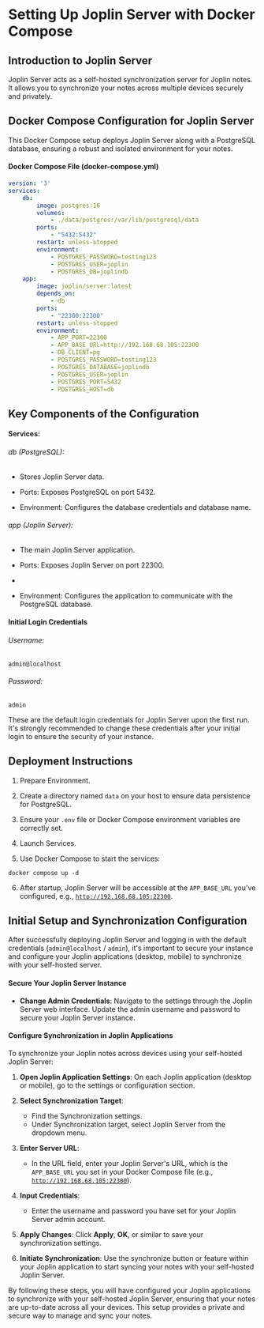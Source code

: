 # Setting Up Joplin Server with Docker Compose

## Introduction to Joplin Server

Joplin Server acts as a self-hosted synchronization server for Joplin notes. It allows you to synchronize your notes across multiple devices securely and privately.

## Docker Compose Configuration for Joplin Server

This Docker Compose setup deploys Joplin Server along with a PostgreSQL database, ensuring a robust and isolated environment for your notes.

#### Docker Compose File (docker-compose.yml)

```yaml
version: '3'
services:
    db:
        image: postgres:16
        volumes:
            - ./data/postgres:/var/lib/postgresql/data
        ports:
            - "5432:5432"
        restart: unless-stopped
        environment:
            - POSTGRES_PASSWORD=testing123
            - POSTGRES_USER=joplin
            - POSTGRES_DB=joplindb
    app:
        image: joplin/server:latest
        depends_on:
            - db
        ports:
            - "22300:22300"
        restart: unless-stopped
        environment:
            - APP_PORT=22300
            - APP_BASE_URL=http://192.168.68.105:22300
            - DB_CLIENT=pg
            - POSTGRES_PASSWORD=testing123
            - POSTGRES_DATABASE=joplindb
            - POSTGRES_USER=joplin
            - POSTGRES_PORT=5432
            - POSTGRES_HOST=db
```

## Key Components of the Configuration

#### Services:

###### db (PostgreSQL): 

* Stores Joplin Server data.

* Ports: Exposes PostgreSQL on port 5432.

* Environment: Configures the database credentials and database name.

###### app (Joplin Server): 

* The main Joplin Server application.

* Ports: Exposes Joplin Server on port 22300.
* 
* Environment: Configures the application to communicate with the PostgreSQL database.

#### Initial Login Credentials

###### Username:
```
admin@localhost
```

###### Password: 

```
admin
```

These are the default login credentials for Joplin Server upon the first run. It's strongly recommended to change these credentials after your initial login to ensure the security of your instance.

## Deployment Instructions

1. Prepare Environment.

2. Create a directory named <code>data</code> on your host to ensure data persistence for PostgreSQL.

3. Ensure your <code>.env</code> file or Docker Compose environment variables are correctly set.

4. Launch Services.

5. Use Docker Compose to start the services:

```commandline
docker compose up -d
```

6. After startup, Joplin Server will be accessible at the <code>APP_BASE_URL</code> you've configured, e.g., <code>http://192.168.68.105:22300</code>.

## Initial Setup and Synchronization Configuration

After successfully deploying Joplin Server and logging in with the default credentials (<code>admin@localhost</code> / <code>admin</code>), it's important to secure your instance and configure your Joplin applications (desktop, mobile) to synchronize with your self-hosted server.

#### Secure Your Joplin Server Instance

* **Change Admin Credentials**: Navigate to the settings through the Joplin Server web interface. Update the admin username and password to secure your Joplin Server instance.

#### Configure Synchronization in Joplin Applications

To synchronize your Joplin notes across devices using your self-hosted Joplin Server:

1. **Open Joplin Application Settings**: On each Joplin application (desktop or mobile), go to the settings or configuration section.

2. **Select Synchronization Target**:

    * Find the Synchronization settings.
    * Under Synchronization target, select Joplin Server from the dropdown menu.
   
3. **Enter Server URL**:

    * In the URL field, enter your Joplin Server's URL, which is the <code>APP_BASE_URL</code> you set in your Docker Compose file (e.g., <code>http://192.168.68.105:22300</code>).

4. **Input Credentials**:

    * Enter the username and password you have set for your Joplin Server admin account.

5. **Apply Changes**: Click **Apply**, **OK**, or similar to save your synchronization settings.

6. **Initiate Synchronization**: Use the synchronize button or feature within your Joplin application to start syncing your notes with your self-hosted Joplin Server.

By following these steps, you will have configured your Joplin applications to synchronize with your self-hosted Joplin Server, ensuring that your notes are up-to-date across all your devices. This setup provides a private and secure way to manage and sync your notes.